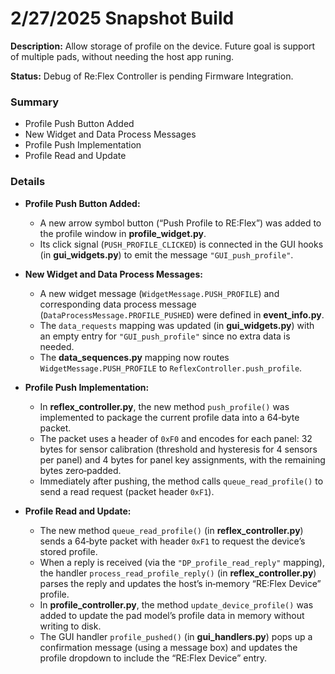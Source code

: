 # 2/27/2025 Snapshot Build

**Description:** Allow storage of profile on the device. Future goal is support of multiple pads, without needing the host app runing.

**Status:** Debug of Re:Flex Controller is pending Firmware Integration.

### Summary

* Profile Push Button Added
* New Widget and Data Process Messages
* Profile Push Implementation
* Profile Read and Update

### Details

- **Profile Push Button Added:**  
  - A new arrow symbol button (“Push Profile to RE:Flex”) was added to the profile window in **profile_widget.py**.  
  - Its click signal (`PUSH_PROFILE_CLICKED`) is connected in the GUI hooks (in **gui_widgets.py**) to emit the message `"GUI_push_profile"`.

- **New Widget and Data Process Messages:**  
  - A new widget message (`WidgetMessage.PUSH_PROFILE`) and corresponding data process message (`DataProcessMessage.PROFILE_PUSHED`) were defined in **event_info.py**.  
  - The `data_requests` mapping was updated (in **gui_widgets.py**) with an empty entry for `"GUI_push_profile"` since no extra data is needed.
  - The **data_sequences.py** mapping now routes `WidgetMessage.PUSH_PROFILE` to `ReflexController.push_profile`.

- **Profile Push Implementation:**  
  - In **reflex_controller.py**, the new method `push_profile()` was implemented to package the current profile data into a 64‑byte packet.  
  - The packet uses a header of `0xF0` and encodes for each panel: 32 bytes for sensor calibration (threshold and hysteresis for 4 sensors per panel) and 4 bytes for panel key assignments, with the remaining bytes zero‑padded.
  - Immediately after pushing, the method calls `queue_read_profile()` to send a read request (packet header `0xF1`).

- **Profile Read and Update:**  
  - The new method `queue_read_profile()` (in **reflex_controller.py**) sends a 64‑byte packet with header `0xF1` to request the device’s stored profile.
  - When a reply is received (via the `"DP_profile_read_reply"` mapping), the handler `process_read_profile_reply()` (in **reflex_controller.py**) parses the reply and updates the host’s in‑memory “RE:Flex Device” profile.
  - In **profile_controller.py**, the method `update_device_profile()` was added to update the pad model’s profile data in memory without writing to disk.
  - The GUI handler `profile_pushed()` (in **gui_handlers.py**) pops up a confirmation message (using a message box) and updates the profile dropdown to include the “RE:Flex Device” entry.
